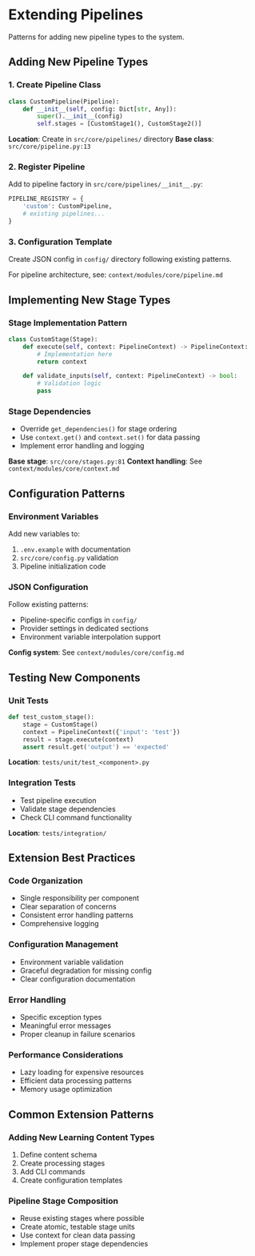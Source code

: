 # Extending Pipelines

Patterns for adding new pipeline types to the system.

## Adding New Pipeline Types

### 1. Create Pipeline Class
```python
class CustomPipeline(Pipeline):
    def __init__(self, config: Dict[str, Any]):
        super().__init__(config)
        self.stages = [CustomStage1(), CustomStage2()]
```

**Location**: Create in `src/core/pipelines/` directory
**Base class**: `src/core/pipeline.py:13`

### 2. Register Pipeline
Add to pipeline factory in `src/core/pipelines/__init__.py`:
```python
PIPELINE_REGISTRY = {
    'custom': CustomPipeline,
    # existing pipelines...
}
```

### 3. Configuration Template
Create JSON config in `config/` directory following existing patterns.

For pipeline architecture, see: `context/modules/core/pipeline.md`

## Implementing New Stage Types

### Stage Implementation Pattern
```python
class CustomStage(Stage):
    def execute(self, context: PipelineContext) -> PipelineContext:
        # Implementation here
        return context

    def validate_inputs(self, context: PipelineContext) -> bool:
        # Validation logic
        pass
```

### Stage Dependencies
- Override `get_dependencies()` for stage ordering
- Use `context.get()` and `context.set()` for data passing
- Implement error handling and logging

**Base stage**: `src/core/stages.py:81`
**Context handling**: See `context/modules/core/context.md`

## Configuration Patterns

### Environment Variables
Add new variables to:
1. `.env.example` with documentation
2. `src/core/config.py` validation
3. Pipeline initialization code

### JSON Configuration
Follow existing patterns:
- Pipeline-specific configs in `config/`
- Provider settings in dedicated sections
- Environment variable interpolation support

**Config system**: See `context/modules/core/config.md`

## Testing New Components

### Unit Tests
```python
def test_custom_stage():
    stage = CustomStage()
    context = PipelineContext({'input': 'test'})
    result = stage.execute(context)
    assert result.get('output') == 'expected'
```

**Location**: `tests/unit/test_<component>.py`

### Integration Tests
- Test pipeline execution
- Validate stage dependencies
- Check CLI command functionality

**Location**: `tests/integration/`

## Extension Best Practices

### Code Organization
- Single responsibility per component
- Clear separation of concerns
- Consistent error handling patterns
- Comprehensive logging

### Configuration Management
- Environment variable validation
- Graceful degradation for missing config
- Clear configuration documentation

### Error Handling
- Specific exception types
- Meaningful error messages
- Proper cleanup in failure scenarios

### Performance Considerations
- Lazy loading for expensive resources
- Efficient data processing patterns
- Memory usage optimization

## Common Extension Patterns

### Adding New Learning Content Types
1. Define content schema
2. Create processing stages
3. Add CLI commands
4. Create configuration templates

### Pipeline Stage Composition
- Reuse existing stages where possible
- Create atomic, testable stage units
- Use context for clean data passing
- Implement proper stage dependencies
